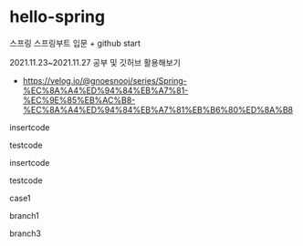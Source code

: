 # hello-spring
스프링 스프링부트 입문 + github start

2021.11.23~2021.11.27 공부 및 깃허브 활용해보기
+ https://velog.io/@gnoesnooj/series/Spring-%EC%8A%A4%ED%94%84%EB%A7%81-%EC%9E%85%EB%AC%B8-%EC%8A%A4%ED%94%84%EB%A7%81%EB%B6%80%ED%8A%B8

insertcode

testcode

insertcode

testcode

case1

branch1

branch3

